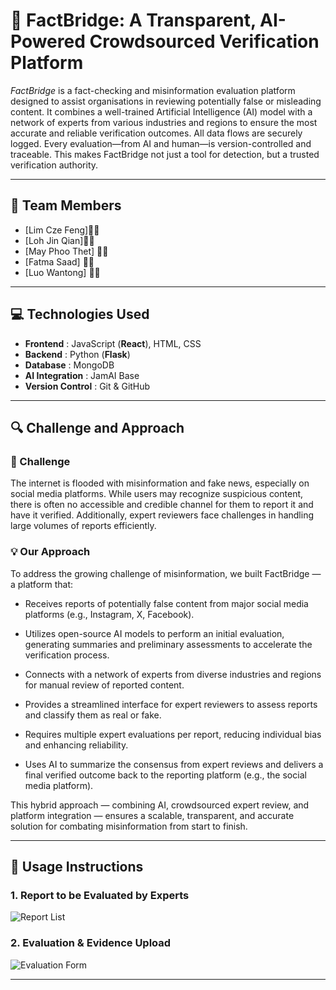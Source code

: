 # 🧠 FactBridge: A Transparent, AI-Powered Crowdsourced Verification Platform

*FactBridge* is a fact-checking and misinformation evaluation platform designed to assist organisations in reviewing potentially false or misleading content. It combines a well-trained Artificial Intelligence (AI) model with a network of experts from various industries and regions to ensure the most accurate and reliable verification outcomes. All data flows are securely logged. Every evaluation—from AI and human—is version-controlled and traceable. This makes FactBridge not just a tool for detection, but a trusted verification authority.

---

## 👥 Team Members

- [Lim Cze Feng]🌈🌻
- [Loh Jin Qian]🪼✨
- [May Phoo Thet] 🌸🍓
- [Fatma Saad] 👾🍬
- [Luo Wantong] 🐹🥑






---

## 💻 Technologies Used

- **Frontend**        : JavaScript (**React**), HTML, CSS
- **Backend**         : Python (**Flask**)
- **Database**        : MongoDB
- **AI Integration**  : JamAI Base
- **Version Control** : Git & GitHub

---

## 🔍 Challenge and Approach

### 🧩 Challenge

The internet is flooded with misinformation and fake news, especially on social media platforms. While users may recognize suspicious content, there is often no accessible and credible channel for them to report it and have it verified. Additionally, expert reviewers face challenges in handling large volumes of reports efficiently.





### 💡 Our Approach

To address the growing challenge of misinformation, we built FactBridge — a platform that:

- Receives reports of potentially false content from major social media platforms (e.g., Instagram, X, Facebook).

- Utilizes open-source AI models to perform an initial evaluation, generating summaries and preliminary assessments to accelerate the verification process.

- Connects with a network of experts from diverse industries and regions for manual review of reported content.

- Provides a streamlined interface for expert reviewers to assess reports and classify them as real or fake.

- Requires multiple expert evaluations per report, reducing individual bias and enhancing reliability.

- Uses AI to summarize the consensus from expert reviews and delivers a final verified outcome back to the reporting platform (e.g., the social media platform).

This hybrid approach — combining AI, crowdsourced expert review, and platform integration — ensures a scalable, transparent, and accurate solution for combating misinformation from start to finish.

---

## 📸 Usage Instructions

### 1. Report to be Evaluated by Experts
![Report List](./fb96486b-7b61-4de0-9572-b23e0e5f9c6b.png)

### 2. Evaluation & Evidence Upload
![Evaluation Form](./28139136-0047-4d6a-bafd-97572e03d2c8.png)

---


